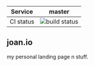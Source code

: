 | Service       | master        |
| ------------- |:-------------:|
| CI status     | ![build status](https://travis-ci.com/joan-serra/joan.io.svg?branch=main)|

## joan.io

my personal landing page n stuff.
